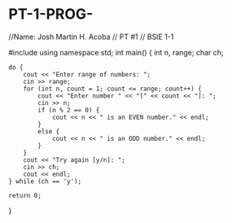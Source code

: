 # PT-1-PROG-

//Name: Josh Martin H. Acoba
// PT #1
// BSIE 1-1


#include <iostream>
using namespace std;
int main() {
    int n, range;
    char ch;

    do {
        cout << "Enter range of numbers: ";
        cin >> range;
        for (int n, count = 1; count <= range; count++) {
            cout << "Enter number " << "[" << count << "]: ";
            cin >> n;
            if (n % 2 == 0) {
                cout << n << " is an EVEN number." << endl;
            }
            else {
                cout << n << " is an ODD number." << endl;
            }
        }
        cout << "Try again [y/n]: ";
        cin >> ch;
        cout << endl;
    } while (ch == 'y');

    return 0;
}
